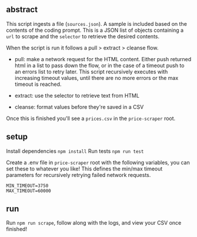 ## abstract

This script ingests a file (`sources.json`). A sample is included based on the contents of the coding prompt. This is a JSON list of objects containing a `url` to scrape and the `selector` to retrieve the desired contents.

When the script is run it follows a pull > extract > cleanse flow.

- pull: make a network request for the HTML content. Either push returned html in a list to pass down the flow, or in the case of a timeout push to an errors list to retry later. This script recursively executes with increasing timeout values, until there are no more errors or the max timeout is reached.

- extract: use the selector to retrieve text from HTML

- cleanse: format values before they're saved in a CSV

Once this is finished you'll see a `prices.csv` in the `price-scraper` root.

## setup

Install dependencies `npm install`
Run tests `npm run test`

Create a .env file in `price-scraper` root with the following variables, you can set these to whatever you like! This defines the min/max timeout parameters for recursively retrying failed network requests.

```
MIN_TIMEOUT=3750
MAX_TIMEOUT=60000
```

## run

Run `npm run scrape`, follow along with the logs, and view your CSV once finished!
